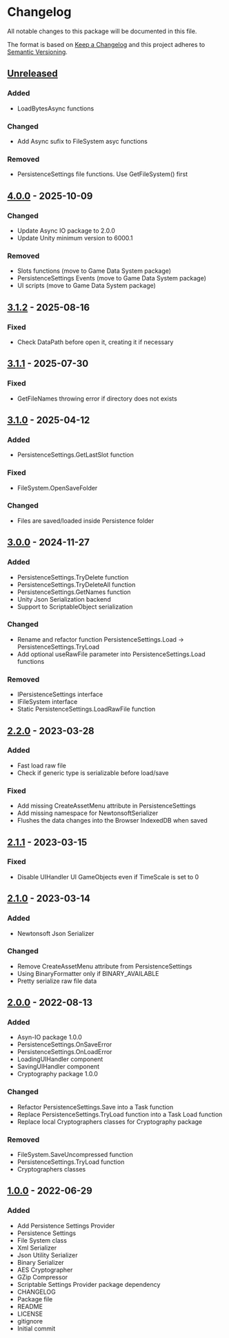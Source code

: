 # Changelog
All notable changes to this package will be documented in this file.

The format is based on [Keep a Changelog](http://keepachangelog.com/en/1.0.0/)
and this project adheres to [Semantic Versioning](http://semver.org/spec/v2.0.0.html).

## [Unreleased]
### Added
- LoadBytesAsync functions

### Changed
- Add Async sufix to FileSystem asyc functions

### Removed
- PersistenceSettings file functions. Use GetFileSystem() first

## [4.0.0] - 2025-10-09
### Changed
- Update Async IO package to 2.0.0
- Update Unity minimum version to 6000.1

### Removed
- Slots functions (move to Game Data System package)
- PersistenceSettings Events (move to Game Data System package)
- UI scripts (move to Game Data System package)

## [3.1.2] - 2025-08-16
### Fixed
- Check DataPath before open it, creating it if necessary

## [3.1.1] - 2025-07-30
### Fixed
- GetFileNames throwing error if directory does not exists

## [3.1.0] - 2025-04-12
### Added
- PersistenceSettings.GetLastSlot function

### Fixed
- FileSystem.OpenSaveFolder

### Changed
- Files are saved/loaded inside Persistence folder

## [3.0.0] - 2024-11-27
### Added
- PersistenceSettings.TryDelete function
- PersistenceSettings.TryDeleteAll function
- PersistenceSettings.GetNames function
- Unity Json Serialization backend
- Support to ScriptableObject serialization

### Changed
- Rename and refactor function PersistenceSettings.Load -> PersistenceSettings.TryLoad
- Add optional useRawFile parameter into PersistenceSettings.Load functions

### Removed
- IPersistenceSettings interface
- IFileSystem interface
- Static PersistenceSettings.LoadRawFile function

## [2.2.0] - 2023-03-28
### Added
- Fast load raw file
- Check if generic type is serializable before load/save

### Fixed
- Add missing CreateAssetMenu attribute in PersistenceSettings
- Add missing namespace for NewtonsoftSerializer
- Flushes the data changes into the Browser IndexedDB when saved

## [2.1.1] - 2023-03-15
### Fixed
- Disable UIHandler UI GameObjects even if TimeScale is set to 0

## [2.1.0] - 2023-03-14
### Added
- Newtonsoft Json Serializer

### Changed
- Remove CreateAssetMenu attribute from PersistenceSettings
- Using BinaryFormatter only if BINARY_AVAILABLE
- Pretty serialize raw file data

## [2.0.0] - 2022-08-13
### Added
- Asyn-IO package 1.0.0
- PersistenceSettings.OnSaveError
- PersistenceSettings.OnLoadError
- LoadingUIHandler component
- SavingUIHandler component
- Cryptography package 1.0.0

### Changed
- Refactor PersistenceSettings.Save into a Task function
- Replace PersistenceSettings.TryLoad function into a Task Load function
- Replace local Cryptographers classes for Cryptography package

### Removed
- FileSystem.SaveUncompressed function
- PersistenceSettings.TryLoad function
- Cryptographers classes

## [1.0.0] - 2022-06-29
### Added
- Add Persistence Settings Provider
- Persistence Settings
- File System class
- Xml Serializer
- Json Utility Serializer
- Binary Serializer
- AES Cryptographer
- GZip Compressor
- Scriptable Settings Provider package dependency
- CHANGELOG
- Package file
- README
- LICENSE
- gitignore
- Initial commit

[Unreleased]: https://github.com/HyagoOliveira/Persistence/compare/4.0.0...main
[4.0.0]: https://github.com/HyagoOliveira/Persistence/tree/3.1.2/
[3.1.2]: https://github.com/HyagoOliveira/Persistence/tree/3.1.2/
[3.1.1]: https://github.com/HyagoOliveira/Persistence/tree/3.1.1/
[3.1.0]: https://github.com/HyagoOliveira/Persistence/tree/3.1.0/
[3.0.0]: https://github.com/HyagoOliveira/Persistence/tree/3.0.0/
[2.2.0]: https://github.com/HyagoOliveira/Persistence/tree/2.2.0/
[2.1.1]: https://github.com/HyagoOliveira/Persistence/tree/2.1.1/
[2.1.0]: https://github.com/HyagoOliveira/Persistence/tree/2.1.0/
[2.0.0]: https://github.com/HyagoOliveira/Persistence/tree/2.0.0/
[1.0.0]: https://github.com/HyagoOliveira/Persistence/tree/1.0.0/